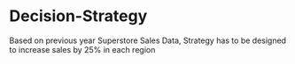# Decision-Strategy

Based on previous year Superstore Sales Data, Strategy has to be designed to increase sales by 25% in each region
